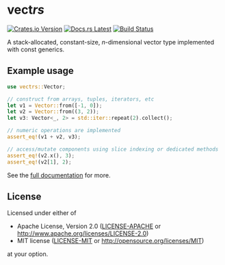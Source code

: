 # vect*rs*

[![Crates.io Version](https://img.shields.io/crates/v/vectrs.svg)](https://crates.io/crates/vectrs)
[![Docs.rs Latest](https://img.shields.io/badge/docs.rs-latest-blue.svg)](https://docs.rs/vectrs)
[![Build Status](https://img.shields.io/github/workflow/status/rossmacarthur/vectrs/build/master)](https://github.com/rossmacarthur/vectrs/actions?query=workflow%3Abuild)

A stack-allocated, constant-size, *n*-dimensional vector type implemented with
const generics.

## Example usage

```rust
use vectrs::Vector;

// construct from arrays, tuples, iterators, etc
let v1 = Vector::from([-1, 0]);
let v2 = Vector::from((3, 2));
let v3: Vector<_, 2> = std::iter::repeat(2).collect();

// numeric operations are implemented
assert_eq!(v1 + v2, v3);

// access/mutate components using slice indexing or dedicated methods
assert_eq!(v2.x(), 3);
assert_eq!(v2[1], 2);
```

See the [full documentation](https://docs.rs/vectrs) for more.

## License

Licensed under either of

- Apache License, Version 2.0 ([LICENSE-APACHE](LICENSE-APACHE) or
  http://www.apache.org/licenses/LICENSE-2.0)
- MIT license ([LICENSE-MIT](LICENSE-MIT) or http://opensource.org/licenses/MIT)

at your option.
